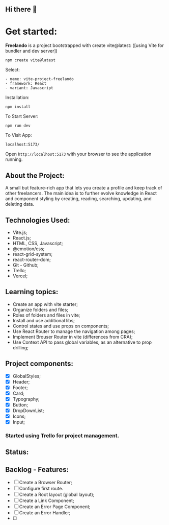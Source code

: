 ## Hi there 👋

# Get started:

**Freelando** is a project bootstrapped with create vite@latest:
([using Vite for bundler and dev server])

```
npm create vite@latest

```

Select:

```
- name: vite-project-freelando
- framework: React
- variant: Javascript
```

Installation:

`npm install`

To Start Server:

`npm run dev`

To Visit App:

`localhost:5173/`

Open `http://localhost:5173` with your browser to see the application running.

## About the Project:

A small but feature-rich app that lets you create a profile and keep track of other freelancers.
The main idea is to further evolve knowledge in React and component styling by creating, reading, searching, updating, and deleting data.

## Technologies Used:

- Vite.js;
- React.js;
- HTML, CSS, Javascript;
- @emotion/css;
- react-grid-system;
- react-router-dom;
- Git - Github;
- Trello;
- Vercel;

## Learning topics:

- Create an app with vite starter;
- Organize folders and files;
- Roles of folders and files in vite;
- Install and use additional libs;
- Control states and use props on components;
- Use React Router to manage the navigation among pages;
- Implement Brouser Router in vite (differences from CRA);
- Use Context API to pass global variables, as an alternative to prop drilling;

## Project components:

- [x] GlobalStyles;
- [x] Header;
- [x] Footer;
- [x] Card;
- [x] Typography;
- [x] Button;
- [x] DropDownList;
- [x] Icons;
- [x] Input;

### Started using Trello for project management.

## Status:

## Backlog - Features:

- [ ] Create a Browser Router;
- [ ] Configure first route.
- [ ] Create a Root layout (global layout);
- [ ] Create a Link Component;
- [ ] Create an Error Page Component;
- [ ] Create an Error Handler;
- [ ]